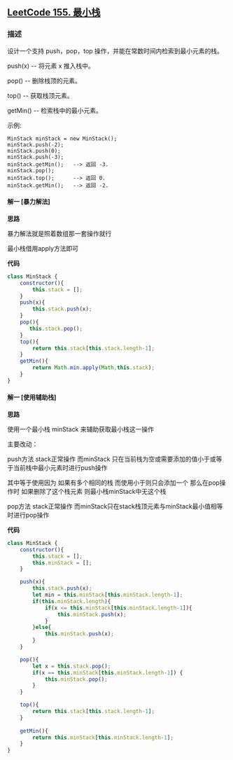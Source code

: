 ## [LeetCode 155. 最小栈](https://leetcode-cn.com/problems/min-stack)
### 描述

设计一个支持 push，pop，top 操作，并能在常数时间内检索到最小元素的栈。

push(x) -- 将元素 x 推入栈中。

pop() -- 删除栈顶的元素。

top() -- 获取栈顶元素。

getMin() -- 检索栈中的最小元素。

示例:
```
MinStack minStack = new MinStack();
minStack.push(-2);
minStack.push(0);
minStack.push(-3);
minStack.getMin();   --> 返回 -3.
minStack.pop();
minStack.top();      --> 返回 0.
minStack.getMin();   --> 返回 -2.
```
#### 解一 [暴力解法]
**思路**

暴力解法就是照着数组那一套操作就行

最小栈借用apply方法即可

**代码**
```Javascript 
class MinStack {
    constructor(){
        this.stack = [];
    }
    push(x){
        this.stack.push(x);
    }
    pop(){
       this.stack.pop();
    }
    top(){
        return this.stack[this.stack.length-1];
    }
    getMin(){
        return Math.min.apply(Math,this.stack);
    }
}
```
#### 解一 [使用辅助栈]
**思路**

使用一个最小栈 minStack 来辅助获取最小栈这一操作

主要改动：

push方法 
  stack正常操作 而minStack 只在当前栈为空或需要添加的值小于或等于当前栈中最小元素时进行push操作
  
  其中等于使用因为 如果有多个相同的栈 而使用小于则只会添加一个 那么在pop操作时 如果删除了这个栈元素 则最小栈minStack中无这个栈
  
pop方法 stack正常操作 而minStack只在stack栈顶元素与minStack最小值相等时进行pop操作

**代码**
```Javascript 
class MinStack {
    constructor(){
        this.stack = [];
        this.minStack = [];
    }

    push(x){
        this.stack.push(x);
        let min = this.minStack[this.minStack.length-1];
        if(this.minStack.length){
            if(x <= this.minStack[this.minStack.length-1]){
                this.minStack.push(x);
            }
        }else{
            this.minStack.push(x);
        }
    }

    pop(){
        let x = this.stack.pop();
        if(x == this.minStack[this.minStack.length-1]) {
            this.minStack.pop();
        }
    }

    top(){
        return this.stack[this.stack.length-1];
    }
    
    getMin(){
        return this.minStack[this.minStack.length-1];
    }
}
```
